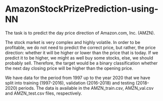 # AmazonStockPrizePrediction-using-NN

The task is to predict the day price direction of Amazon.com, Inc. (AMZN).

The stock market is very complex and highly volatile. 
In order to be profitable, we do not need to predict the correct price, but rather, the price direction: whether it will be higher or lower than the price that is today. 
If we predict it to be higher, we might as well buy some stocks, else, we should probably sell. 
Therefore, the target would be a binary classification whether the next day closing price will be higher than the opening price.

We have data for the period from 1997 up to the year 2020 that we have split into training (1997-2016), validation (2016-2018) and testing (2018-2020) periods. 
The data is available in the AMZN_train.csv, AMZN_val.csv and AMZN_test.csv files, respectively.
